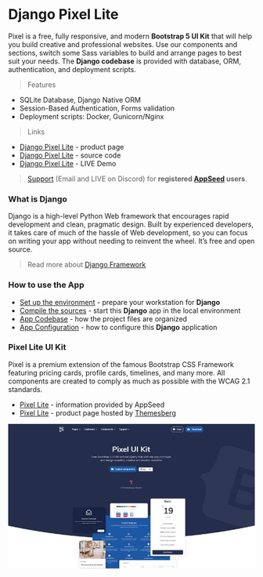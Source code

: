 # Django Pixel Lite

Pixel is a free, fully responsive, and modern **Bootstrap 5 UI Kit** that will help you build creative and professional websites. Use our components and sections, switch some Sass variables to build and arrange pages to best suit your needs. The **Django codebase** is provided with database, ORM, authentication, and deployment scripts.  

> Features 

* SQLite Database, Django Native ORM
* Session-Based Authentication, Forms validation
* Deployment scripts: Docker, Gunicorn/Nginx

> Links

* [Django Pixel Lite](https://appseed.us/django/django-pixel-bootstrap-uikit) - product page
* [Django Pixel Lite](https://github.com/app-generator/django-pixel-bootstrap-uikit) - source code 
* [Django Pixel Lite](https://django-pixel-lite.appseed-srv1.com) - LIVE Demo

> [Support](https://appseed.us/support) (Email and LIVE on Discord) for **registered **[**AppSeed**](https://appseed.us)** users**.



### What is Django

Django is a high-level Python Web framework that encourages rapid development and clean, pragmatic design. Built by experienced developers, it takes care of much of the hassle of Web development, so you can focus on writing your app without needing to reinvent the wheel. It’s free and open source.

> Read more about [Django Framework](../../content/what-is/django.md)



### How to use the App

* [Set up the environment](../../boilerplate-code/django.md#environment) - prepare your workstation for **Django**
* [Compile the sources](../../boilerplate-code/django.md#build-the-app) - start this **Django** app in the local environment
* [App Codebase](../../boilerplate-code/django-dashboard.md#app-codebase) - how the project files are organized
* [App Configuration](../../boilerplate-code/django-dashboard.md#app-configuration) - how to configure this **Django** application



### Pixel Lite UI Kit

Pixel is a premium extension of the famous Bootstrap CSS Framework featuring pricing cards, profile cards, timelines, and many more. All components are created to comply as much as possible with the WCAG 2.1 standards.

* [Pixel Lite](../../content/bootstrap-template/pixel-lite-template.md) - information provided by AppSeed
* [Pixel Lite](https://themesberg.com/product/ui-kit/pixel-free-bootstrap-5-ui-kit) - product page hosted by [Themesberg](../../content/partners/themesberg.md)

![Pixel Lite - Open-source UI Kit](../../.gitbook/assets/pixel-lite-presentation-cover.jpg)

